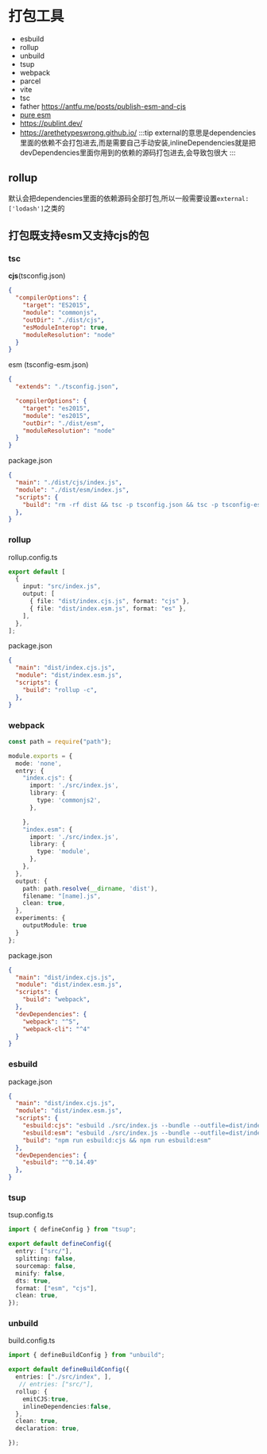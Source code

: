 # 打包工具

- esbuild
- rollup
- unbuild
- tsup
- webpack
- parcel
- vite
- tsc
- father
<https://antfu.me/posts/publish-esm-and-cjs>
- [pure esm](https://gist.github.com/sindresorhus/a39789f98801d908bbc7ff3ecc99d99c)
- <https://publint.dev/>
- <https://arethetypeswrong.github.io/>
:::tip
external的意思是dependencies里面的依赖不会打包进去,而是需要自己手动安装,inlineDependencies就是把devDependencies里面你用到的依赖的源码打包进去,会导致包很大
:::

## rollup

默认会把dependencies里面的依赖源码全部打包,所以一般需要设置`external:['lodash']`之类的

## 打包既支持esm又支持cjs的包

### tsc

**cjs**(tsconfig.json)

```json
{
  "compilerOptions": {
    "target": "ES2015",
    "module": "commonjs",
    "outDir": "./dist/cjs",
    "esModuleInterop": true,
    "moduleResolution": "node"
  }
}
```

esm (tsconfig-esm.json)

```json
{
  "extends": "./tsconfig.json",

  "compilerOptions": {
    "target": "es2015",
    "module": "es2015",
    "outDir": "./dist/esm",
    "moduleResolution": "node"
  }
}

```

package.json

```json
{
  "main": "./dist/cjs/index.js",
  "module": "./dist/esm/index.js",
  "scripts": {
    "build": "rm -rf dist && tsc -p tsconfig.json && tsc -p tsconfig-esm.json"
  },
}
```

### rollup

rollup.config.ts

```ts
export default [
  {
    input: "src/index.js",
    output: [
      { file: "dist/index.cjs.js", format: "cjs" },
      { file: "dist/index.esm.js", format: "es" },
    ],
  },
];

```

package.json

```json
{
  "main": "dist/index.cjs.js",
  "module": "dist/index.esm.js",
  "scripts": {
    "build": "rollup -c",
  },
}

```

### webpack

```ts
const path = require("path");

module.exports = {
  mode: 'none',
  entry: {
    "index.cjs": {
      import: './src/index.js',
      library: {
        type: 'commonjs2',
      },

    },
    "index.esm": {
      import: './src/index.js',
      library: {
        type: 'module',
      },
    },
  },
  output: {
    path: path.resolve(__dirname, 'dist'),
    filename: "[name].js",
    clean: true,
  },
  experiments: {
    outputModule: true
  }
};

```

package.json

```json
{
  "main": "dist/index.cjs.js",
  "module": "dist/index.esm.js",
  "scripts": {
    "build": "webpack",
  },
  "devDependencies": {
    "webpack": "^5",
    "webpack-cli": "^4"
  }
}

```

### esbuild

package.json

```json
{
  "main": "dist/index.cjs.js",
  "module": "dist/index.esm.js",
  "scripts": {
    "esbuild:cjs": "esbuild ./src/index.js --bundle --outfile=dist/index.cjs.js --format=cjs",
    "esbuild:esm": "esbuild ./src/index.js --bundle --outfile=dist/index.esm.js --format=esm",
    "build": "npm run esbuild:cjs && npm run esbuild:esm"
  },
  "devDependencies": {
    "esbuild": "^0.14.49"
  },
}
```

### tsup

tsup.config.ts

```ts
import { defineConfig } from "tsup";

export default defineConfig({
  entry: ["src/"],
  splitting: false,
  sourcemap: false,
  minify: false,
  dts: true,
  format: ["esm", "cjs"],
  clean: true,
});

```

### unbuild

build.config.ts

```ts
import { defineBuildConfig } from "unbuild";

export default defineBuildConfig({
  entries: ["./src/index", ],
   // entries: ["src/"],
  rollup: {
    emitCJS:true,
    inlineDependencies:false,
  },
  clean: true,
  declaration: true,

});

```
